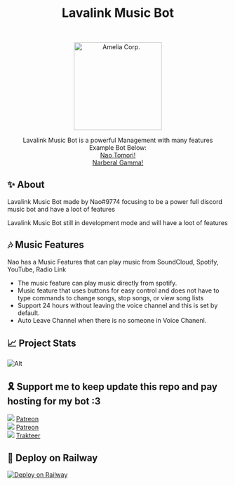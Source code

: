 <h1 align="center">Lavalink Music Bot</h1>
<br />
<p align="center">
        <img src="https://cdn.discordapp.com/attachments/891235330735366164/891387071376269342/amelia_corp.png" alt="Amelia Corp." width="200" height="200">
    </a>
    <p align="center">
        Lavalink Music Bot is a powerful Management with many features
        <br>
        Example Bot Below:
        <br>
        <a href="https://discord.com/api/oauth2/authorize?client_id=492600047268134912&permissions=515869309047&scope=bot">Nao Tomori!</a>
        <br>
        <a href="https://discord.com/api/oauth2/authorize?client_id=480644131782131732&permissions=515869309047&scope=bot">Narberal Gamma!</a>
    </p>
</p>


## ✨ About
Lavalink Music Bot made by Nao#9774 focusing to be a power full discord music bot and have a loot of features

Lavalink Music Bot still in development mode and will have a loot of features

 ## 🎶 Music Features
 Nao has a Music Features that can play music from SoundCloud, Spotify, YouTube, Radio Link
- The music feature can play music directly from spotify.
- Music feature that uses buttons for easy control and does not have to type commands to change songs, stop songs, or view song lists 
- Support 24 hours without leaving the voice channel and this is set by default.
- Auto Leave Channel when there is no someone in Voice Chanenl.


## 📈 Project Stats
![Alt](https://repobeats.axiom.co/api/embed/ce3ea2c2e44919e8c402b58880be7981d6ba4087.svg "Repobeats analytics image")

## 🎗️ Support me to keep update this repo and pay hosting for my bot :3
<p>
    <img src="https://cdn.discordapp.com/emojis/780550863545565235.png?size=22">
        <a href="https://patreon.com/ameliakiara">Patreon</a>
        <br />
    <img src="https://cdn.discordapp.com/emojis/918318731598393354.png?size=22">
        <a href="https://paypal.me/luminaluna">Patreon</a>
        <br />
    <img src="https://cdn.discordapp.com/emojis/915037206257737738.png?size=22">
        <a href="https://trakteer.id/ameliakiara">Trakteer</a>
</p>

## 🚄 Deploy on Railway
[![Deploy on Railway](https://railway.app/button.svg)](https://railway.app/new/template?template=https%3A%2F%2Fgithub.com%2Fameliakiara%2FLavalink-Music-Bot&envs=clientId%2CclientSecret%2CDEVELOPERS%2CDSN%2CHOST%2CPASSWORD%2CPREFIX%2CTOKEN%2CTOP_GG%2CMONGOD&optionalEnvs=TOP_GG&clientIdDesc=Spotify+Client+ID&clientSecretDesc=Spotify+Client+Secret&DEVELOPERSDesc=Developers+must+be+an+array+example%3A+%5B%22dev.id%22%5D&DSNDesc=Get+your+DSN+Logger+at+sentry.io&HOSTDesc=Lavalink+Host+IP&PASSWORDDesc=Lavalink+Password&PREFIXDesc=Your+discord+bot+prefix&TOKENDesc=Your+discord+bot+Token+get+it+on+%28https%3A%2F%2Fdiscord.com%2Fdevelopers%29&TOP_GGDesc=Get+it+on+%28https%3A%2F%2Ftop.gg%29+you+can+get+it+when+your+bot+apporve+at+top.gg&MONGODDesc=Your+mongodb+database+%28you+can+get+it+from+railway+instaly+or+create+your+own+add+mongodb+site%29&referralCode=AmeliaCorp)
